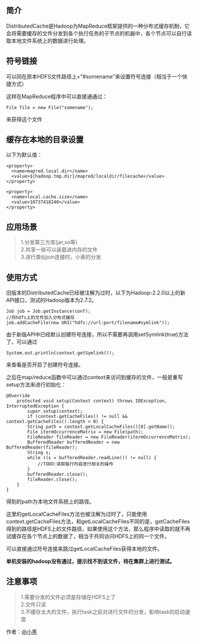 ## **简介**

DistributedCache是Hadoop为MapReduce框架提供的一种分布式缓存机制，它会将需要缓存的文件分发到各个执行任务的子节点的机器中，各个节点可以自行读取本地文件系统上的数据进行处理。

## **符号链接**

可以同在原本HDFS文件路径上+"#somename"来设置符号连接（相当于一个快捷方式）    

这样在MapReduce程序中可以直接通通过：

```
File file = new File("somename");
```

来获得这个文件

## **缓存在本地的目录设置**

以下为默认值：
```
<property>
  <name>mapred.local.dir</name>
  <value>${hadoop.tmp.dir}/mapred/localdir/filecache</value>
</property>
 
<property>
  <name>local.cache.size</name>
  <value>10737418240</value> 
</property>
```

## **应用场景**

> 1.分发第三方库(jar,so等)    
> 2.共享一些可以装载进内存的文件    
> 3.进行类似join连接时，小表的分发

## **使用方式**

旧版本的DistributedCache已经被注解为过时，以下为Hadoop-2.2.0以上的新API接口，测试的Hadoop版本为2.7.2。

```
Job job = Job.getInstance(conf);
//将hdfs上的文件加入分布式缓存
job.addCacheFile(new URI("hdfs://url:port/filename#symlink"));
```

由于新版API中已经默认创建符号连接，所以不需要再调用setSymlink(true)方法了，可以通过

```
System.out.println(context.getSymlink());
```

来查看是否开启了创建符号连接。

之后在map/reduce函数中可以通过context来访问到缓存的文件，一般是重写setup方法来进行初始化：

```
@Override
    protected void setup(Context context) throws IOException, InterruptedException {
        super.setup(context);
        if (context.getCacheFiles() != null && context.getCacheFiles().length > 0) {
	    String path = context.getLocalCacheFiles()[0].getName();
        File itermOccurrenceMatrix = new File(path);
        FileReader fileReader = new FileReader(itermOccurrenceMatrix);
        BufferedReader bufferedReader = new BufferedReader(fileReader);
        String s;
        while ((s = bufferedReader.readLine()) != null) {
	        //TODO:读取每行内容进行相关的操作
        }
        bufferedReader.close();
        fileReader.close();
    }
}
```

得到的path为本地文件系统上的路径。

这里的getLocalCacheFiles方法也被注解为过时了，只能使用context.getCacheFiles方法，和getLocalCacheFiles不同的是，getCacheFiles得到的路径是HDFS上的文件路径，如果使用这个方法，那么程序中读取的就不再试缓存在各个节点上的数据了，相当于共同访问HDFS上的同一个文件。    

可以直接通过符号连接来跳过getLocalCacheFiles获得本地的文件。

**单机安装的hadoop没有通过，提示找不到该文件，待在集群上进行测试。**

## **注意事项**

> 1.需要分发的文件必须是存储在HDFS上了    
> 2.文件只读    
> 3.不缓存太大的文件，执行task之前对进行文件的分发，影响task的启动速度    

作者：[@小黑][1]

[1]:http://www.xiaohei.info